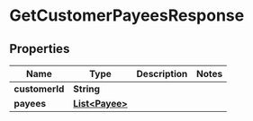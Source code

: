 

# GetCustomerPayeesResponse

## Properties

Name | Type | Description | Notes
------------ | ------------- | ------------- | -------------
**customerId** | **String** |  | 
**payees** | [**List&lt;Payee&gt;**](Payee.md) |  | 




